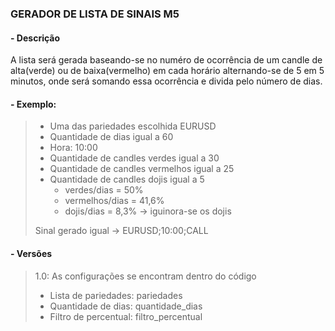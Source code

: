 ### GERADOR DE LISTA DE SINAIS M5

#### - Descrição

A lista será gerada baseando-se no numéro de ocorrência de um candle de alta(verde) ou de baixa(vermelho) 
em cada horário alternando-se de 5 em 5 minutos, onde será somando essa ocorrência e divida pelo número de dias.

#### - Exemplo:

> - Uma das pariedades escolhida EURUSD
> - Quantidade de dias igual a 60
> - Hora: 10:00
> - Quantidade de candles verdes igual a 30
> - Quantidade de candles vermelhos igual a 25
> - Quantidade de candles dojis igual a 5
>   - verdes/dias = 50%
>   - vermelhos/dias = 41,6%
>   - dojis/dias = 8,3% -> iguinora-se os dojis
> 
> Sinal gerado igual -> EURUSD;10:00;CALL

#### - Versões

> 1.0: As configurações se encontram dentro do código<br/>
> - Lista de pariedades: pariedades
> - Quantidade de dias: quantidade_dias
> - Filtro de percentual: filtro_percentual
